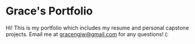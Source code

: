 # Grace's Portfolio
Hi! This is my portfolio which includes my resume and personal capstone projects.
Email me at gracengjw@gmail.com for any questions! (:
